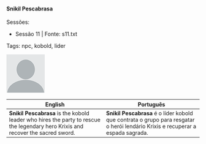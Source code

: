 
#### Snikil Pescabrasa

Sessões:  
- Sessão 11 | Fonte: s11.txt

Tags: npc, kobold, lider

![Snikil Pescabrasa](docs/dm/-/npc/blank.png)

| English | Português |
|---------|-----------|
| **Snikil Pescabrasa** is the kobold leader who hires the party to rescue the legendary hero Krixis and recover the sacred sword. | **Snikil Pescabrasa** é o líder kobold que contrata o grupo para resgatar o herói lendário Krixis e recuperar a espada sagrada. |

